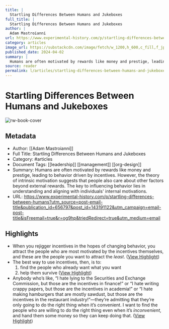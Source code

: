 ```yaml
---
title: |
  Startling Differences Between Humans and Jukeboxes
full_title: |
  Startling Differences Between Humans and Jukeboxes
author: |
  Adam Mastroianni
url: https://www.experimental-history.com/p/startling-differences-between-humans?utm_source=post-email-title&publication_id=656797&post_id=143191122&utm_campaign=email-post-title&isFreemail=true&r=og9hp&triedRedirect=true&utm_medium=email
category: articles
image_url: https://substackcdn.com/image/fetch/w_1200,h_600,c_fill,f_jpg,q_auto:good,fl_progressive:steep,g_auto/https%3A%2F%2Fsubstack-post-media.s3.amazonaws.com%2Fpublic%2Fimages%2F9dfb043a-62a8-4a2d-acff-408c4d088753_1514x1186.jpeg
published_date: 2024-04-02
summary: |
  Humans are often motivated by rewards like money and prestige, leading to behavior driven by incentives. However, the theory of intrinsic motivation suggests that people also care about other factors beyond external rewards. The key to influencing behavior lies in understanding and aligning with individuals' internal motivations.
source: reader
permalink: l/articles/startling-differences-between-humans-and-jukeboxes
---
```

# Startling Differences Between Humans and Jukeboxes

![rw-book-cover](https://substackcdn.com/image/fetch/w_1200,h_600,c_fill,f_jpg,q_auto:good,fl_progressive:steep,g_auto/https%3A%2F%2Fsubstack-post-media.s3.amazonaws.com%2Fpublic%2Fimages%2F9dfb043a-62a8-4a2d-acff-408c4d088753_1514x1186.jpeg)

## Metadata
- Author: [[Adam Mastroianni]]
- Full Title: Startling Differences Between Humans and Jukeboxes
- Category: #articles
- Document Tags: [[leadership]] [[management]] [[org-design]] 
- Summary: Humans are often motivated by rewards like money and prestige, leading to behavior driven by incentives. However, the theory of intrinsic motivation suggests that people also care about other factors beyond external rewards. The key to influencing behavior lies in understanding and aligning with individuals' internal motivations.
- URL: https://www.experimental-history.com/p/startling-differences-between-humans?utm_source=post-email-title&publication_id=656797&post_id=143191122&utm_campaign=email-post-title&isFreemail=true&r=og9hp&triedRedirect=true&utm_medium=email

## Highlights
- When you rejigger incentives in the hopes of changing behavior, you attract the people who are most motivated by the incentives themselves, and these are the people you want to attract the *least*. ([View Highlight](https://read.readwise.io/read/01htj7ep0mqxz4jbw4e087hmqw))
- The best way to use incentives, then, is to:
  1) find the people who already want what you want
  2) help them survive ([View Highlight](https://read.readwise.io/read/01htj7jgzpk7qa3ece4qvwtjk5))
- Anybody who’s like, “I hate lying to the Securities and Exchange Commission, but those are the incentives in finance!” or “I hate writing crappy papers, but those are the incentives in academia!” or “I hate making hamburgers that are mostly sawdust, but those are the incentives in the restaurant industry!”—they’re admitting that they’re only going to do the right thing when it’s convenient. I want to find the people who are willing to do the right thing even when it’s *inconvenient*, and hand them some money so they can keep doing that. ([View Highlight](https://read.readwise.io/read/01htj7kmasqx23x4zhjvcevr0a))


